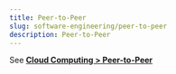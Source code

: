 ```yaml
---
title: Peer-to-Peer
slug: software-engineering/peer-to-peer
description: Peer-to-Peer
---
```


See **[Cloud Computing > Peer-to-Peer](/cs-notes/cloud-computing-and-distributed-systems/peer-to-peer)**
